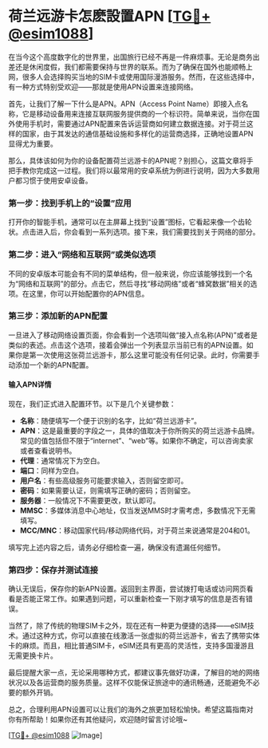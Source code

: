 # 荷兰远游卡怎麽設置APN [[TG💪+ @esim1088](https://t.me/s/esim1088)]

在当今这个高度数字化的世界里，出国旅行已经不再是一件麻烦事。无论是商务出差还是休闲度假，我们都需要保持与世界的联系。而为了确保在国外也能顺畅上网，很多人会选择购买当地的SIM卡或使用国际漫游服务。然而，在这些选择中，有一种方式特别受欢迎——那就是使用APN设置来连接网络。

首先，让我们了解一下什么是APN。APN（Access Point Name）即接入点名称，它是移动设备用来连接互联网服务提供商的一个标识符。简单来说，当你在国外使用手机时，需要通过APN配置来告诉运营商如何建立数据连接。对于荷兰这样的国家，由于其发达的通信基础设施和多样化的运营商选择，正确地设置APN显得尤为重要。

那么，具体该如何为你的设备配置荷兰远游卡的APN呢？别担心，这篇文章将手把手教你完成这一过程。我们将以最常用的安卓系统为例进行说明，因为大多数用户都习惯于使用安卓设备。

### 第一步：找到手机上的“设置”应用

打开你的智能手机，通常可以在主屏幕上找到“设置”图标，它看起来像一个齿轮状。点击进入后，你会看到一系列选项。接下来，我们需要找到关于网络的部分。

### 第二步：进入“网络和互联网”或类似选项

不同的安卓版本可能会有不同的菜单结构，但一般来说，你应该能够找到一个名为“网络和互联网”的部分。点击它，然后寻找“移动网络”或者“蜂窝数据”相关的选项。在这里，你可以开始配置你的APN信息。

### 第三步：添加新的APN配置

一旦进入了移动网络设置页面，你会看到一个选项叫做“接入点名称(APN)”或者是类似的表述。点击这个选项，接着会弹出一个列表显示当前已有的APN设置。如果你是第一次使用这张荷兰远游卡，那么这里可能没有任何记录。此时，你需要手动添加一个新的APN配置。

#### 输入APN详情

现在，我们正式进入配置环节。以下是几个关键参数：

- **名称**：随便填写一个便于识别的名字，比如“荷兰远游卡”。
- **APN**：这是最重要的字段之一，具体的值取决于你所购买的荷兰远游卡品牌。常见的值包括但不限于“internet”、“web”等。如果你不确定，可以咨询卖家或者查看说明书。
- **代理**：通常情况下为空白。
- **端口**：同样为空白。
- **用户名**：有些高级服务可能要求输入，否则留空即可。
- **密码**：如果需要认证，则需填写正确的密码；否则留空。
- **服务器**：一般情况下不需要更改，默认即可。
- **MMSC**：多媒体消息中心地址，仅当发送MMS时才需考虑，多数情况下无需填写。
- **MCC/MNC**：移动国家代码/移动网络代码，对于荷兰来说通常是204和01。

填写完上述内容之后，请务必仔细检查一遍，确保没有遗漏任何细节。

### 第四步：保存并测试连接

确认无误后，保存你的新APN设置。返回到主界面，尝试拨打电话或访问网页看看是否能正常工作。如果遇到问题，可以重新检查一下刚才填写的信息是否有错误。

当然了，除了传统的物理SIM卡之外，现在还有一种更为便捷的选择——eSIM技术。通过这种方式，你可以直接在线激活一张虚拟的荷兰远游卡，省去了携带实体卡的麻烦。而且，相比普通SIM卡，eSIM还具有更高的灵活性，支持多国漫游且无需更换卡片。

最后提醒大家一点，无论采用哪种方式，都建议事先做好功课，了解目的地的网络状况以及各运营商的服务质量。这样不仅能保证旅途中的通讯畅通，还能避免不必要的额外开销。

总之，合理利用APN设置可以让我们的海外之旅更加轻松愉快。希望这篇指南对你有所帮助！如果你还有其他疑问，欢迎随时留言讨论哦~

[[TG💪+ @esim1088](https://t.me/s/esim1088) ![Image](https://i.postimg.cc/4NQfJmqS/Snipaste-2025-05-13-00-14-12.png)]